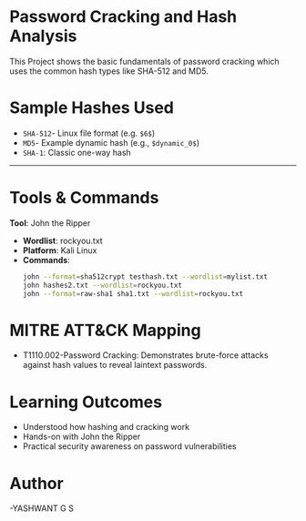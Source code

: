 # Password Cracking and Hash Analysis

This Project shows the basic fundamentals of password cracking which uses the common hash types like SHA-512 and MD5.

# Sample Hashes Used
- `SHA-512`- Linux file format (e.g. `$6$`)
- `MD5`- Example dynamic hash (e.g., `$dynamic_0$`)
- `SHA-1`: Classic one-way hash

---

# Tools & Commands
 **Tool**: John the Ripper
- **Wordlist**: rockyou.txt
- **Platform**: Kali Linux
- **Commands**:
  ```bash
  john --format=sha512crypt testhash.txt --wordlist=mylist.txt
  john hashes2.txt --wordlist=rockyou.txt
  john --format=raw-sha1 sha1.txt --wordlist=rockyou.txt

# MITRE ATT&CK Mapping
- T1110.002-Password Cracking: Demonstrates brute-force attacks against hash values to reveal laintext passwords.

# Learning Outcomes 
- Understood how hashing and cracking work
- Hands-on with John the Ripper
- Practical security awareness on password vulnerabilities

# Author 
-YASHWANT G S
